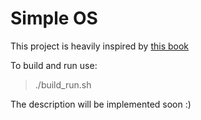# Simple OS

This project is heavily inspired by [this book](https://www.cs.bham.ac.uk/~exr/lectures/opsys/10_11/lectures/os-dev.pdf)

To build and run use:

> ./build_run.sh

The description will be implemented soon :)